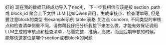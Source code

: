 好的 现在我的数据已经成功导入了neo4j， 下一步我相信应该是按 section_path 或 block_id 聚合上下文供 LLM 比如Qwen调用，生成审核点、检查清单等, 但是要注意block的类型 有example示例 table 表格 关注点 concern, 不同类型的审核点和检查清单侧重不同，请你帮我仔细分析我接下来怎么做，才能有效保证调用LLM生成的审核点和检查清单，尽量完整，准确，高效，而且后期审核的时候，能够快速定位是哪个section或者block的问题